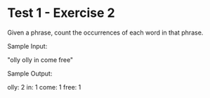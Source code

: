 # Test 1 - Exercise 2

Given a phrase, count the occurrences of each word in that phrase.

Sample Input:

"olly olly in come free"

Sample Output:

olly: 2
in: 1
come: 1
free: 1
